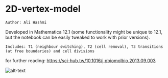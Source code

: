 # 2D-vertex-model

`Author: Ali Hashmi`

Developed in Mathematica 12.1 (some functionality might be unique to 12.1, but the notebook can be easily tweaked to work with prior versions). 

`Includes: T1 (neighbour switching), T2 (cell removal), T3 transitions (at free boundaries) and cell divisions`


for further reading: https://sci-hub.tw/10.1016/j.pbiomolbio.2013.09.003


![alt-text](https://github.com/alihashmiii/2D-vertex-model/blob/master/resultmesh.png)



